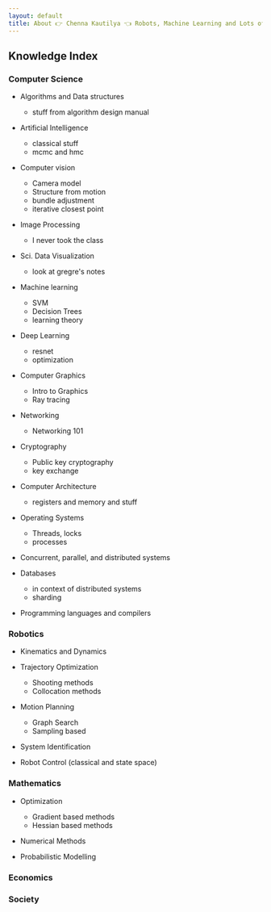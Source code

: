 ```yaml
---
layout: default
title: About 👉 Chenna Kautilya 👈 Robots, Machine Learning and Lots of Hacks.
---
```


## Knowledge Index

### Computer Science

- Algorithms and Data structures
    - stuff from algorithm design manual

- Artificial Intelligence
    - classical stuff
    - mcmc and hmc

- Computer vision
    - Camera model
    - Structure from motion
    - bundle adjustment
    - iterative closest point

- Image Processing
    - I never took the class

- Sci. Data Visualization
    - look at gregre's notes

- Machine learning
    - SVM
    - Decision Trees
    - learning theory

- Deep Learning
    - resnet
    - optimization

- Computer Graphics
    - Intro to Graphics
    - Ray tracing

- Networking
    - Networking 101

- Cryptography
    - Public key cryptography
    - key exchange

- Computer Architecture
    - registers and memory and stuff

- Operating Systems
    - Threads, locks
    - processes

- Concurrent, parallel, and distributed systems

- Databases
    - in context of distributed systems
    - sharding

- Programming languages and compilers

### Robotics
- Kinematics and Dynamics

- Trajectory Optimization
    - Shooting methods
    - Collocation methods

- Motion Planning
    - Graph Search
    - Sampling based

- System Identification

- Robot Control (classical and state space)


### Mathematics
- Optimization
    - Gradient based methods
    - Hessian based methods

- Numerical Methods
- Probabilistic Modelling

### Economics

### Society
